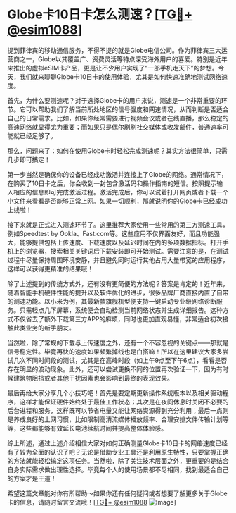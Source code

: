 # Globe卡10日卡怎么测速？[[TG💪+ @esim1088](https://t.me/s/esim1088)]

提到菲律宾的移动通信服务，不得不提的就是Globe电信公司。作为菲律宾三大运营商之一，Globe以其覆盖广、资费灵活等特点深受海外用户的喜爱。特别是近年来推出的虚拟eSIM卡产品，更是让不少用户实现了“一部手机走天下”的梦想。今天，我们就来聊聊Globe卡10日卡的使用体验，尤其是如何快速准确地测试网络速度。

首先，为什么要测速呢？对于选择Globe卡的用户来说，测速是一个非常重要的环节。它可以帮助我们了解当前所处地区的信号强度和网速情况，从而判断是否适合自己的日常需求。比如，如果你经常需要进行视频会议或者在线直播，那么稳定的高速网络就显得尤为重要；而如果只是偶尔刷刷社交媒体或收发邮件，普通速率可能就已经足够了。

那么，问题来了：如何在使用Globe卡时轻松完成测速呢？其实方法很简单，只需几步即可搞定！

第一步当然是确保你的设备已经成功激活并连接上了Globe的网络。通常情况下，在购买了10日卡之后，你会收到一封包含激活码和操作指南的短信。按照提示输入相应的信息即可完成激活过程。激活完成后，你可以试着打开网页或者下载一个小文件来看看是否能够正常上网。如果一切顺利，那就说明你的Globe卡已经成功上线啦！

接下来就是正式进入测速环节了。这里推荐大家使用一些常用的第三方测速工具，例如Speedtest by Ookla、Fast.com等。这些应用不仅界面友好，而且功能强大，能够提供包括上传速度、下载速度以及延迟时间在内的多项数据指标。打开手机上的浏览器，搜索相关关键词后下载安装即可开始测试。需要注意的是，在测试过程中尽量保持周围环境安静，并且避免同时运行其他占用大量带宽的应用程序，这样可以获得更精准的结果哦！

除了上述提到的传统方式外，还有没有更简便的方法呢？答案是肯定的！近年来，随着智能手机硬件性能的提升以及软件优化的进步，很多品牌厂商直接内置了自带的测速功能。以小米为例，其最新款旗舰机型便支持一键启动专业级网络诊断服务。只需轻点几下屏幕，系统便会自动检测当前网络状态并生成详细报告。这种方式不仅省去了额外下载第三方APP的麻烦，同时也更加直观易懂，非常适合初次接触此类业务的新手朋友。

当然啦，除了常规的下载与上传速度之外，还有一个不容忽视的关键点——那就是信号稳定性。毕竟再快的速度如果频繁掉线也是白搭嘛！所以在这里建议大家多尝试几次不同时间段的测试，尤其是在高峰时段（如上午9点至下午6点），看看是否存在明显的波动现象。此外，还可以尝试更换不同的位置再次验证一下，因为有时候建筑物阻挡或者其他干扰因素也会影响到最终的表现效果。

最后再给大家分享几个小技巧吧！首先是要定期更新操作系统版本以及相关驱动程序，这样才能保证硬件始终处于最佳工作状态；其次是在夜间休息时关闭不必要的后台进程和服务，这样既可以节省电量又能让网络资源得到充分利用；最后一点则是养成良好的上网习惯，比如限制高清流媒体播放频率、合理安排文件传输计划等等，这些都能够有效延长电池续航时间并提高整体体验感。

综上所述，通过上述介绍相信大家对如何正确测量Globe卡10日卡的网络速度已经有了较为全面的认识了吧？无论是借助专业工具还是利用原生特性，只要掌握正确的方法就能轻松搞定这项任务。当然啦，除了关注技术层面之外，更重要的是结合自身实际需求做出理性选择。毕竟每个人的使用场景都不尽相同，找到最适合自己的方案才是王道！

希望这篇文章能对你有所帮助～如果你还有任何疑问或者想要了解更多关于Globe卡的信息，请随时留言交流哦！[[TG💪+ @esim1088](https://t.me/s/esim1088) ![Image](https://i.postimg.cc/4NQfJmqS/Snipaste-2025-05-13-00-14-12.png)]